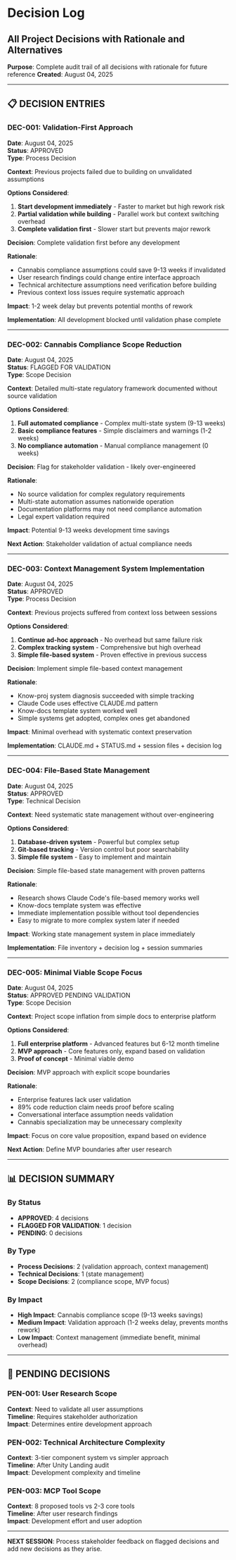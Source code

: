 # Decision Log
## All Project Decisions with Rationale and Alternatives

**Purpose**: Complete audit trail of all decisions with rationale for future reference
**Created**: August 04, 2025

---

## 📋 DECISION ENTRIES

### **DEC-001: Validation-First Approach** 
**Date**: August 04, 2025  
**Status**: APPROVED  
**Type**: Process Decision

**Context**: Previous projects failed due to building on unvalidated assumptions

**Options Considered**:
1. **Start development immediately** - Faster to market but high rework risk
2. **Partial validation while building** - Parallel work but context switching overhead  
3. **Complete validation first** - Slower start but prevents major rework

**Decision**: Complete validation first before any development

**Rationale**: 
- Cannabis compliance assumptions could save 9-13 weeks if invalidated
- User research findings could change entire interface approach
- Technical architecture assumptions need verification before building
- Previous context loss issues require systematic approach

**Impact**: 1-2 week delay but prevents potential months of rework

**Implementation**: All development blocked until validation phase complete

---

### **DEC-002: Cannabis Compliance Scope Reduction**
**Date**: August 04, 2025  
**Status**: FLAGGED FOR VALIDATION  
**Type**: Scope Decision

**Context**: Detailed multi-state regulatory framework documented without source validation

**Options Considered**:
1. **Full automated compliance** - Complex multi-state system (9-13 weeks)
2. **Basic compliance features** - Simple disclaimers and warnings (1-2 weeks)
3. **No compliance automation** - Manual compliance management (0 weeks)

**Decision**: Flag for stakeholder validation - likely over-engineered

**Rationale**:
- No source validation for complex regulatory requirements
- Multi-state automation assumes nationwide operation
- Documentation platforms may not need compliance automation
- Legal expert validation required

**Impact**: Potential 9-13 weeks development time savings

**Next Action**: Stakeholder validation of actual compliance needs

---

### **DEC-003: Context Management System Implementation**
**Date**: August 04, 2025  
**Status**: APPROVED  
**Type**: Process Decision

**Context**: Previous projects suffered from context loss between sessions

**Options Considered**:
1. **Continue ad-hoc approach** - No overhead but same failure risk
2. **Complex tracking system** - Comprehensive but high overhead
3. **Simple file-based system** - Proven effective in previous success

**Decision**: Implement simple file-based context management

**Rationale**:
- Know-proj system diagnosis succeeded with simple tracking
- Claude Code uses effective CLAUDE.md pattern  
- Know-docs template system worked well
- Simple systems get adopted, complex ones get abandoned

**Impact**: Minimal overhead with systematic context preservation

**Implementation**: CLAUDE.md + STATUS.md + session files + decision log

---

### **DEC-004: File-Based State Management**
**Date**: August 04, 2025  
**Status**: APPROVED  
**Type**: Technical Decision

**Context**: Need systematic state management without over-engineering

**Options Considered**:
1. **Database-driven system** - Powerful but complex setup
2. **Git-based tracking** - Version control but poor searchability
3. **Simple file system** - Easy to implement and maintain

**Decision**: Simple file-based state management with proven patterns

**Rationale**:
- Research shows Claude Code's file-based memory works well
- Know-docs template system was effective
- Immediate implementation possible without tool dependencies
- Easy to migrate to more complex system later if needed

**Impact**: Working state management system in place immediately

**Implementation**: File inventory + decision log + session summaries

---

### **DEC-005: Minimal Viable Scope Focus**  
**Date**: August 04, 2025  
**Status**: APPROVED PENDING VALIDATION  
**Type**: Scope Decision

**Context**: Project scope inflation from simple docs to enterprise platform

**Options Considered**:
1. **Full enterprise platform** - Advanced features but 6-12 month timeline
2. **MVP approach** - Core features only, expand based on validation
3. **Proof of concept** - Minimal viable demo

**Decision**: MVP approach with explicit scope boundaries

**Rationale**:
- Enterprise features lack user validation
- 89% code reduction claim needs proof before scaling
- Conversational interface assumption needs validation
- Cannabis specialization may be unnecessary complexity

**Impact**: Focus on core value proposition, expand based on evidence

**Next Action**: Define MVP boundaries after user research

---

## 📊 DECISION SUMMARY

### **By Status**
- **APPROVED**: 4 decisions  
- **FLAGGED FOR VALIDATION**: 1 decision
- **PENDING**: 0 decisions

### **By Type**
- **Process Decisions**: 2 (validation approach, context management)
- **Technical Decisions**: 1 (state management)  
- **Scope Decisions**: 2 (compliance scope, MVP focus)

### **By Impact**
- **High Impact**: Cannabis compliance scope (9-13 weeks savings)
- **Medium Impact**: Validation approach (1-2 weeks delay, prevents months rework)
- **Low Impact**: Context management (immediate benefit, minimal overhead)

---

## 🔄 PENDING DECISIONS

### **PEN-001: User Research Scope**
**Context**: Need to validate all user assumptions  
**Timeline**: Requires stakeholder authorization  
**Impact**: Determines entire development approach

### **PEN-002: Technical Architecture Complexity**  
**Context**: 3-tier component system vs simpler approach  
**Timeline**: After Unity Landing audit  
**Impact**: Development complexity and timeline

### **PEN-003: MCP Tool Scope**
**Context**: 8 proposed tools vs 2-3 core tools  
**Timeline**: After user research findings  
**Impact**: Development effort and user adoption

---

**NEXT SESSION**: Process stakeholder feedback on flagged decisions and add new decisions as they arise.
